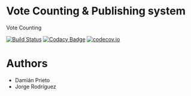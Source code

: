 # Vote Counting & Publishing system

Vote Counting

[![Build Status](https://travis-ci.org/Arquisoft/VoteCounting_3b.svg?branch=master)](https://travis-ci.org/Arquisoft/VoteCounting_3b)
[![Codacy Badge](https://api.codacy.com/project/badge/grade/cff343ee1ec94106a33cc2df1a041f0c)](https://www.codacy.com/app/jelabra/VoteCounting_3b)
[![codecov.io](https://codecov.io/github/Arquisoft/VoteCounting_3b/coverage.svg?branch=master)](https://codecov.io/github/Arquisoft/VoteCounting_3b?branch=master)


# Authors

* Damián Prieto
* Jorge Rodríguez




